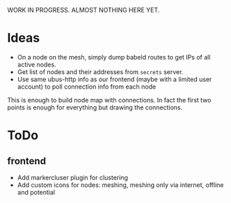 
WORK IN PROGRESS. ALMOST NOTHING HERE YET.

# Ideas

* On a node on the mesh, simply dump babeld routes to get IPs of all active nodes.
* Get list of nodes and their addresses from `secrets` server.
* Use same ubus-http info as our frontend (maybe with a limited user account) to poll connection info from each node

This is enough to build node map with connections. In fact the first two points is enough for everything but drawing the connections.

# ToDo

## frontend

* Add markercluser plugin for clustering
* Add custom icons for nodes: meshing, meshing only via internet, offline and potential



